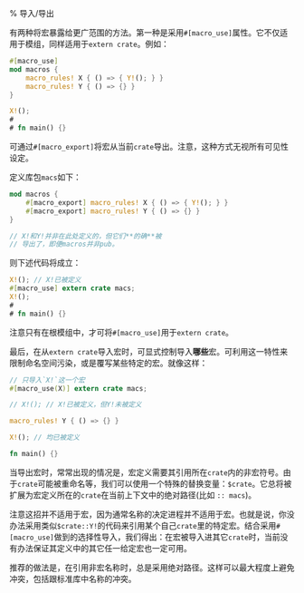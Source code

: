 % 导入/导出

有两种将宏暴露给更广范围的方法。第一种是采用`#[macro_use]`属性。它不仅适用于模组，同样适用于`extern crate`。例如：

```rust
#[macro_use]
mod macros {
    macro_rules! X { () => { Y!(); } }
    macro_rules! Y { () => {} }
}

X!();
#
# fn main() {}
```

可通过`#[macro_export]`将宏从当前`crate`导出。注意，这种方式无视所有可见性设定。

定义库包`macs`如下：

```rust
mod macros {
    #[macro_export] macro_rules! X { () => { Y!(); } }
    #[macro_export] macro_rules! Y { () => {} }
}

// X!和Y!并非在此处定义的，但它们**的确**被
// 导出了，即便macros并非pub。
```

则下述代码将成立：

```rust
X!(); // X!已被定义
#[macro_use] extern crate macs;
X!();
# 
# fn main() {}
```

注意只有在根模组中，才可将`#[macro_use]`用于`extern crate`。

最后，在从`extern crate`导入宏时，可显式控制导入**哪些**宏。可利用这一特性来限制命名空间污染，或是覆写某些特定的宏。就像这样：

```rust
// 只导入`X!`这一个宏
#[macro_use(X)] extern crate macs;

// X!(); // X!已被定义，但Y!未被定义

macro_rules! Y { () => {} }

X!(); // 均已被定义

fn main() {}
```

当导出宏时，常常出现的情况是，宏定义需要其引用所在`crate`内的非宏符号。由于`crate`可能被重命名等，我们可以使用一个特殊的替换变量：`$crate`。它总将被扩展为宏定义所在的`crate`在当前上下文中的绝对路径(比如 `:: macs`)。

注意这招并不适用于宏，因为通常名称的决定进程并不适用于宏。也就是说，你没办法采用类似`$crate::Y!`的代码来引用某个自己`crate`里的特定宏。结合采用`#[macro_use]`做到的选择性导入，我们得出：在宏被导入进其它`crate`时，当前没有办法保证其定义中的其它任一给定宏也一定可用。

推荐的做法是，在引用非宏名称时，总是采用绝对路径。这样可以最大程度上避免冲突，包括跟标准库中名称的冲突。
